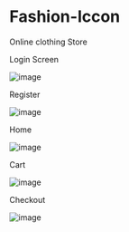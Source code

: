 # Fashion-Iccon
Online clothing Store

Login Screen

![image](https://github.com/Iraqoze/Us-For-You/blob/main/app/src/main/res/Screenshots/login.jpeg?raw=true)

Register

![image](https://github.com/Iraqoze/Us-For-You/blob/main/app/src/main/res/Screenshots/register.jpeg?raw=true)

Home

![image](https://github.com/Iraqoze/Us-For-You/blob/main/app/src/main/res/Screenshots/home.jpeg?raw=true)

Cart

![image](https://github.com/Iraqoze/Us-For-You/blob/main/app/src/main/res/Screenshots/cart.jpeg?raw=true)

Checkout

![image](https://github.com/Iraqoze/Us-For-You/blob/main/app/src/main/res/Screenshots/checkout.jpeg?raw=true)



